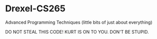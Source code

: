 # Drexel-CS265
Advanced Programming Techniques (little bits of just about everything)

DO NOT STEAL THIS CODE! KURT IS ON TO YOU. DON'T BE STUPID.
